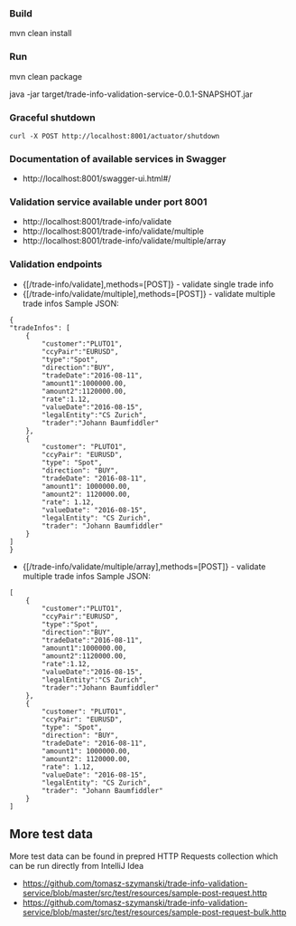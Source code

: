 
### Build
mvn clean install

### Run
mvn clean package

java -jar target/trade-info-validation-service-0.0.1-SNAPSHOT.jar

### Graceful shutdown
```
curl -X POST http://localhost:8001/actuator/shutdown
```

### Documentation of available services in Swagger
- http://localhost:8001/swagger-ui.html#/

### Validation service available under port 8001
- http://localhost:8001/trade-info/validate
- http://localhost:8001/trade-info/validate/multiple
- http://localhost:8001/trade-info/validate/multiple/array

### Validation endpoints
- {[/trade-info/validate],methods=[POST]}	- validate single trade info
- {[/trade-info/validate/multiple],methods=[POST]} - validate multiple trade infos
Sample JSON:
```
{
"tradeInfos": [
    {
        "customer":"PLUTO1",
        "ccyPair":"EURUSD",
        "type":"Spot",
        "direction":"BUY",
        "tradeDate":"2016-08-11",
        "amount1":1000000.00,
        "amount2":1120000.00,
        "rate":1.12,
        "valueDate":"2016-08-15",
        "legalEntity":"CS Zurich",
        "trader":"Johann Baumfiddler"
    },
    {
        "customer": "PLUTO1",
        "ccyPair": "EURUSD",
        "type": "Spot",
        "direction": "BUY",
        "tradeDate": "2016-08-11",
        "amount1": 1000000.00,
        "amount2": 1120000.00,
        "rate": 1.12,
        "valueDate": "2016-08-15",
        "legalEntity": "CS Zurich",
        "trader": "Johann Baumfiddler"
    }
]
}
```

- {[/trade-info/validate/multiple/array],methods=[POST]} - validate multiple trade infos
Sample JSON:
```
[
    {
        "customer":"PLUTO1",
        "ccyPair":"EURUSD",
        "type":"Spot",
        "direction":"BUY",
        "tradeDate":"2016-08-11",
        "amount1":1000000.00,
        "amount2":1120000.00,
        "rate":1.12,
        "valueDate":"2016-08-15",
        "legalEntity":"CS Zurich",
        "trader":"Johann Baumfiddler"
    },
    {
        "customer": "PLUTO1",
        "ccyPair": "EURUSD",
        "type": "Spot",
        "direction": "BUY",
        "tradeDate": "2016-08-11",
        "amount1": 1000000.00,
        "amount2": 1120000.00,
        "rate": 1.12,
        "valueDate": "2016-08-15",
        "legalEntity": "CS Zurich",
        "trader": "Johann Baumfiddler"
    }
]    
```

## More test data
More test data can be found in prepred HTTP Requests collection which can be run directly from IntelliJ Idea
- https://github.com/tomasz-szymanski/trade-info-validation-service/blob/master/src/test/resources/sample-post-request.http
- https://github.com/tomasz-szymanski/trade-info-validation-service/blob/master/src/test/resources/sample-post-request-bulk.http
